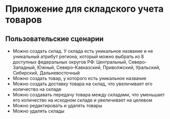 # Приложение для складского учета товаров

## Пользовательские сценарии
* Можно создать склад. У склада есть уникальное название и не уникальный атрибут региона, который можно выбрать из 8 доступных федеральных округов РФ: Центральный, Северо-Западный, Южный, Северо-Кавказский, Приволжский, Уральский, Сибирский, Дальневосточный
* Можно создать товар, у которого есть уникальное название
* Можно создать доставку товара на склад, что увеличивает его количество на складе
* Можно создавать передачу товара между складами, что уменьшает его количество на исходном складе и увеличивает на целевом
* Можно редактировать и удалять товары
* Можно удалять склады                                                                                           	